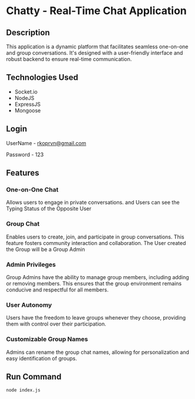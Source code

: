 # Chatty - Real-Time Chat Application

## Description
This application is a dynamic platform that facilitates seamless one-on-one and group conversations. It's designed with a user-friendly interface and robust backend to ensure real-time communication.
## Technologies Used
- Socket.io
- NodeJS
- ExpressJS
- Mongoose

## Login
UserName - rkoprvn@gmail.com

Password - 123

## Features

### One-on-One Chat
Allows users to engage in private conversations. and Users can see the Typing Status of the Opposite User

### Group Chat
Enables users to create, join, and participate in group conversations. This feature fosters community interaction and collaboration.
The User created the Group will be a Group Admin

### Admin Privileges
Group Admins have the ability to manage group members, including adding or removing members. This ensures that the group environment remains conducive and respectful for all members.

### User Autonomy
Users have the freedom to leave groups whenever they choose, providing them with control over their participation.

### Customizable Group Names
Admins can rename the group chat names, allowing for personalization and easy identification of groups.

## Run Command
` node index.js `
